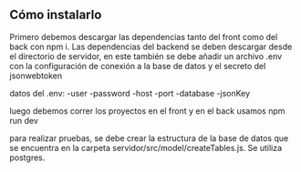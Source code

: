 

## Cómo instalarlo

Primero debemos descargar las dependencias tanto del front como del back con npm i. Las dependencias del backend se deben descargar desde el directorio de servidor, en este también se debe añadir un archivo .env con la configuración de conexión a la base de datos y el secreto del jsonwebtoken

datos del .env: 
-user 
-password 
-host 
-port 
-database 
-jsonKey

luego debemos correr los proyectos en el front y en el back usamos npm run dev

para realizar pruebas, se debe crear la estructura de la base de datos que se encuentra en la carpeta servidor/src/model/createTables.js. Se utiliza postgres.
